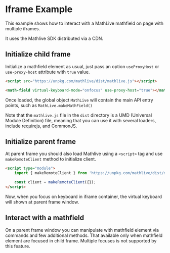 # Iframe Example

This example shows how to interact with a MathLive mathfield on page with multiple iframes.

It uses the Mathlive SDK distributed via a CDN.

## Initialize child frame

Initialize a mathfield element as usual, just pass an option `useProxyHost` or `use-proxy-host` attribute with `true` value.

```html
<script src="https://unpkg.com/mathlive/dist/mathlive.js"></script>

<math-field virtual-keyboard-mode="onfocus" use-proxy-host="true"></math-field>
```

Once loaded, the global object `MathLive` will contain the main API entry points,
such as `MathLive.makeMathField()`

Note that the `mathlive.js` file in the `dist` directory is a UMD
(Universal Module Definition) file, meaning that you can use it with
several loaders, include requirejs, and CommonJS.

## Initialize parent frame

At parent frame you should also load Mathlive using a `<script>` tag and use `makeRemoteClient` method to initialize client.

```html
<script type="module">
    import { makeRemoteClient } from 'https://unpkg.com/mathlive/dist/mathlive.min.mjs';

    const client = makeRemoteClient({});
</script>
```

Now, when you focus on keyboard in iframe container, the virtual keyboard will shown at parent frame window.

## Interact with a mathfield

On a parent frame window you can manipulate with mathfield element via commands and few additional methods.
That available only when mathfield element are focused in child frame. Multiple focuses is not supported by this feature.
